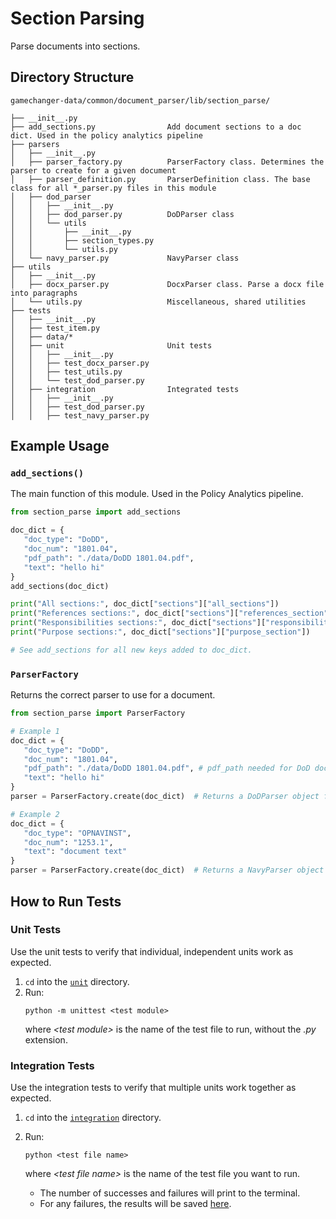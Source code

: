 # Section Parsing

Parse documents into sections.

## Directory Structure

```
gamechanger-data/common/document_parser/lib/section_parse/

├── __init__.py
├── add_sections.py                Add document sections to a doc dict. Used in the policy analytics pipeline
├── parsers
│   ├── __init__.py
│   ├── parser_factory.py          ParserFactory class. Determines the parser to create for a given document
│   ├── parser_definition.py       ParserDefinition class. The base class for all *_parser.py files in this module
│   ├── dod_parser
│   │   ├── __init__.py
│   │   ├── dod_parser.py          DoDParser class
│   │   └── utils
│   │       ├── __init__.py
│   │       ├── section_types.py
│   │       └── utils.py
│   └── navy_parser.py             NavyParser class
├── utils
│   ├── __init__.py
│   ├── docx_parser.py             DocxParser class. Parse a docx file into paragraphs
│   └── utils.py                   Miscellaneous, shared utilities
├── tests
│   ├── __init__.py
│   ├── test_item.py
│   ├── data/*
│   ├── unit                       Unit tests
│   │   ├── __init__.py
│   │   ├── test_docx_parser.py
│   │   ├── test_utils.py
│   │   └── test_dod_parser.py
│   ├── integration                Integrated tests
│   │   ├── __init__.py
│   │   ├── test_dod_parser.py
│   │   ├── test_navy_parser.py
```

## Example Usage

### `add_sections()`

The main function of this module. Used in the Policy Analytics pipeline.

```python
from section_parse import add_sections

doc_dict = {
   "doc_type": "DoDD",
   "doc_num": "1801.04",
   "pdf_path": "./data/DoDD 1801.04.pdf",
   "text": "hello hi"
}
add_sections(doc_dict)

print("All sections:", doc_dict["sections"]["all_sections"])
print("References sections:", doc_dict["sections"]["references_section"])
print("Responsibilities sections:", doc_dict["sections"]["responsibilities_section"])
print("Purpose sections:", doc_dict["sections"]["purpose_section"])

# See add_sections for all new keys added to doc_dict.
```

### `ParserFactory`

Returns the correct parser to use for a document.

```python
from section_parse import ParserFactory

# Example 1
doc_dict = {
   "doc_type": "DoDD",
   "doc_num": "1801.04",
   "pdf_path": "./data/DoDD 1801.04.pdf", # pdf_path needed for DoD docs.
   "text": "hello hi"
}
parser = ParserFactory.create(doc_dict)  # Returns a DoDParser object for doc_dict.

# Example 2
doc_dict = {
   "doc_type": "OPNAVINST",
   "doc_num": "1253.1",
   "text": "document text"
}
parser = ParserFactory.create(doc_dict)  # Returns a NavyParser object for doc_dict.
```

## How to Run Tests

### Unit Tests

Use the unit tests to verify that individual, independent units work as expected.

1. `cd` into the [`unit`](tests/unit/) directory.
2. Run:
   ```
   python -m unittest <test module>
   ```
   where _\<test module>_ is the name of the test file to run, without the _.py_ extension.

### Integration Tests

Use the integration tests to verify that multiple units work together as expected.

1. `cd` into the [`integration`](tests/integration/) directory.
2. Run:

   ```
   python <test file name>
   ```

   where _\<test file name>_ is the name of the test file you want to run.

   - The number of successes and failures will print to the terminal.
   - For any failures, the results will be saved [here](tests/data/actual_outputs/).
